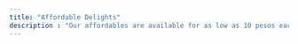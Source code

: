 ```yaml
---
title: "Affordable Delights"
description : "Our affordables are available for as low as 10 pesos each! Note that these are only available at Elivir's Shop at Old Balara corner Road 2 and not at Elivir's Lechon Restaurant"
---
```

